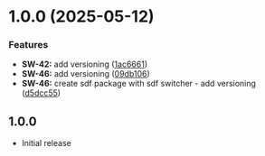 # 1.0.0 (2025-05-12)


### Features

* **SW-42:** add versioning ([1ac6661](https://github.com/soggyinkgames/package-soggysdfswitcher/commit/1ac6661b675c5e3cc4e25cdc238ad648f430f8f8))
* **SW-46:** add versioning ([09db106](https://github.com/soggyinkgames/package-soggysdfswitcher/commit/09db106609c4e43ffa3ec6de0c453f2042d72b52))
* **SW-46:** create sdf package with sdf switcher - add versioning ([d5dcc55](https://github.com/soggyinkgames/package-soggysdfswitcher/commit/d5dcc552382ac14f1b24c754e6c943defd7594e3))

## 1.0.0
- Initial release
